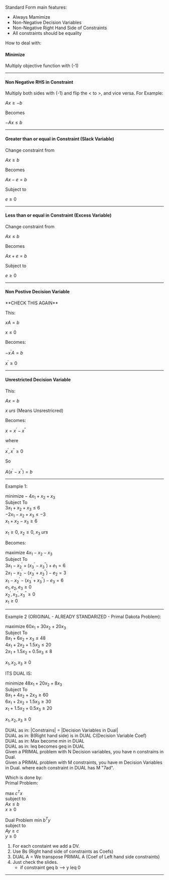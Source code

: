 Standard Form main features:
* Always Mamimize
* Non-Negative Decision Variables
* Non-Negative Right Hand Side of Constraints
* All constraints should be equality

How to deal with:
<h4>Minimize</h4>
<p>Multiply objective function with (-1)</p>

____

<h4>Non Negative RHS in Constraint</h4>
<p>Multiply both sides with (-1) and flip the < to >, and vice versa.
For Example:

$Ax \geq -b$

Becomes

$-Ax \leq b$
<p>

____

<h4>Greater than or equal in Constraint (Slack Variable)</h4>
Change constraint from

$Ax \geq b$

Becomes 

$Ax - e = b$

Subject to

$e \geq 0$

____
<h4>Less than or equal in Constraint (Excess Variable)</h4>
Change constraint from

$Ax \leq b$

Becomes 

$Ax + e = b$

Subject to

$e \geq 0$

____

<h4>Non Postive Decision Variable</h4>
**CHECK THIS AGAIN**

This:

$xA = b$

$x \leq 0$


Becomes:

$-x^\prime A = b$

$x^\prime \geq 0$


____

<h4>Unrestricted Decision Variable</h4>
This:

$Ax = b$

$x\;urs$ (Means Unsrestricred)

Becomes:

$x = x^\prime - x^{\prime}{^\prime}$ 

where

$x^\prime, x^{\prime}{^\prime} \geq 0$

So

$A(x^\prime - x^{\prime}{^\prime}) = b$

___

Example 1:

$\mathrm{minimize} -4x_1 + x_2 + x_3$<br>
Subject To <br>
$3x_1 + x_2 + x_3 \leq 6$<br>
$-2x_1 - x_2 + x_3 \leq -3$<br>
$x_1 + x_2 - x_3 \geq 6$<br>

$x_1 \geq 0, \; x_2 \leq 0, \; x_3 \;urs$<br>

Becomes:

$\mathrm{maximize} \; 4x_1 - x_2 - x_3$<br>
Subject To <br>
$3x_1 - x_2^\prime + (x_3^{\prime} - x_3^{\prime}{^\prime})  + e_1 = 6$<br>
$2x_1 - x_2^\prime - (x_3^{\prime} + x_3^{\prime}{^\prime}) - e_2 = 3$<br>
$x_1 - x_2^\prime - (x_3^{\prime} + x_3^{\prime}{^\prime}) - e_3 = 6$<br>
$e_1, e_2, e_3 \geq 0$<br>
$x_2^\prime, x_3^{\prime}, x_3^{\prime}{^\prime} \geq 0$<br>
$x_1 \geq 0$


___

Example 2 (ORIGINAL - ALREADY STANDARIZED - Primal Dakota Problem):

$\mathrm{maximize} \; 60x_1 + 30x_2 + 20x_3$<br>
Subject To <br>
$8x_1 + 6x_2 + x_3 \leq 48$<br>
$4x_1 + 2x_2 + 1.5x_3 \leq 20$<br>
$2x_1 + 1.5x_2 + 0.5x_3 \leq 8$<br>

$x_1, x_2, x_3 \geq 0$<br>

ITS DUAL IS:

$\mathrm{minimize} \; 48x_1 + 20x_2 + 8x_3$<br>
Subject To <br>
$8x_1 + 4x_2 + 2x_3 \geq 60$<br>
$6x_1 + 2x_2 + 1.5x_3 \geq 30$<br>
$x_1 + 1.5x_2 + 0.5x_3 \geq 20$<br>

$x_1, x_2, x_3 \geq 0$<br>

DUAL as in: |Constrains| = |Decision Variables in Dual| <br>
DUAL as in: B(Right hand side) is in DUAL C(Decision Variable Coef) <br>
DUAL as in: Max become min in DUAL <br>
DUAL as in: leq becomes geq in DUAL <br>
Given a PRIMAL problem with N Decision variables, you have n constrains in Dual.<br>
Given a PRIMAL problem with M constraints, you have m Decision Variables in Dual. where each constraint in DUAL has M "7ad". <br>

Which is done by: <br>
Primal Problem: <br>

$\mathrm{max} \; c^T x$ <br>
subject to<br>
$Ax \leq b$<br>
$x \geq 0$<br>

Dual Problem
$\mathrm{min} \; b^T y$ <br>
subject to<br>
$Ay \geq c$<br>
$y \geq 0$<br>


1. For each constaint we add a DV.
2. Use Bs (Right hand side of constraints as Coefs)
3. DUAL A = We transpose PRIMAL A (Coef of Left hand side constraints)
4. Just check the slides.
    * if constraint geq b --> y leq 0

____




